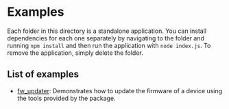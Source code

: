 # Examples

Each folder in this directory is a standalone application. You can install dependencies for each one separately by navigating to the folder and running `npm install` and then run the application with `node index.js`. To remove the application, simply delete the folder.

## List of examples

- [fw_updater](./fw_updater/readme.md): Demonstrates how to update the firmware of a device using the tools provided by the package.
